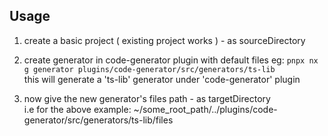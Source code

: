 ## Usage
1. create a basic project ( existing project works ) - as sourceDirectory
2. create generator in code-generator plugin with default files 
   eg: 
   ```pnpx nx g generator plugins/code-generator/src/generators/ts-lib```  
   this will generate a 'ts-lib' generator under 'code-generator' plugin

3. now give the new generator's files path - as targetDirectory  
   i.e for the above example: ~/some_root_path/../plugins/code-generator/src/generators/ts-lib/files
